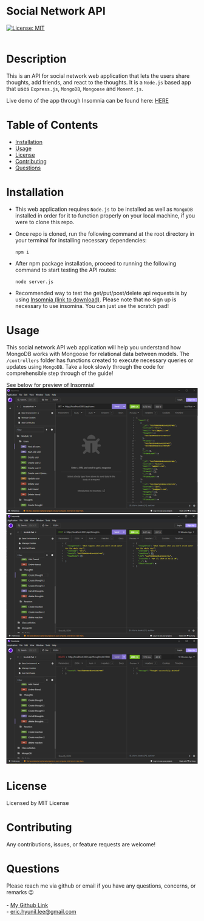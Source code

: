 # Social Network API

[![License: MIT](https://img.shields.io/badge/License-MIT-yellow.svg)](https://opensource.org/licenses/MIT)<br><br>
        
# Description

This is an API for social network web application that lets the users share thoughts, add friends, and react to the thoughts. It is a `Node.js` based app that uses `Express.js`, `MongoDB`, `Mongoose` and `Moment.js`.

Live demo of the app through Insomnia can be found here:
[HERE](https://youtu.be/mwFV6Ao4O8E)

# Table of Contents

* [Installation](#installation)
* [Usage](#usage)
* [License](#license)
* [Contributing](#contributing)
* [Questions](#questions)

# Installation

* This web application requires `Node.js` to be installed as well as `MongoDB` installed in order for it to function properly on your local machine, if you were to clone this repo.
* Once repo is cloned, run the following command at the root directory in your terminal for installing necessary dependencies:

    ```
    npm i
    ```

* After npm package installation, proceed to running the following command to start testing the API routes:

    ```
    node server.js
    ```

* Recommended way to test the get/put/post/delete api requests is by using [Insomnia (link to download)](https://insomnia.rest/download). Please note that no sign up is necessary to use insomina. You can just use the scratch pad!


# Usage

This social network API web application will help you understand how MongoDB works with Mongoose for relational data between models. The `/controllers` folder has functions created to execute necessary queries or updates using `MongoDB`. Take a look slowly through the code for comprehensible step through of the guide!

See below for preview of Insomnia!
![screenshot of working demo](/assets/screenshot1.png)
![screenshot of working demo](/assets/screenshot2.png)
![screenshot of working demo](/assets/screenshot3.png)

# License

Licensed by MIT License

# Contributing

Any contributions, issues, or feature requests are welcome!


# Questions

Please reach me via github or email if you have any questions, concerns, or remarks 😉<br><br>
    - [My Github Link](https://github.com/ericeya) <br>
    - eric.hyunil.lee@gmail.com
      